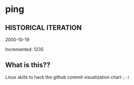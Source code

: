 # ping

## HISTORICAL ITERATION
2000-10-19

Incremented: 1235

## What is this?? 
Linux skills to hack the github commit visualization chart `;-)`
